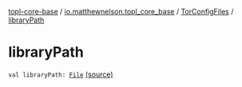 [topl-core-base](../../index.md) / [io.matthewnelson.topl_core_base](../index.md) / [TorConfigFiles](index.md) / [libraryPath](./library-path.md)

# libraryPath

`val libraryPath: `[`File`](https://docs.oracle.com/javase/6/docs/api/java/io/File.html) [(source)](https://github.com/05nelsonm/TorOnionProxyLibrary-Android/blob/master/topl-core-base/src/main/java/io/matthewnelson/topl_core_base/TorConfigFiles.kt#L84)